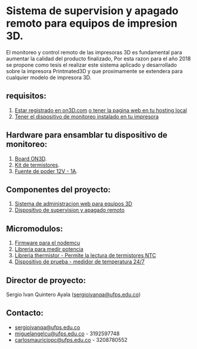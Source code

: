 ﻿Sistema de supervision y apagado remoto para equipos de impresion 3D.
==========

El monitoreo y control remoto de las impresoras 3D es fundamental para aumentar la calidad del producto finalizado,
Por esta razon para el año 2018 se propone como tesis el realizar este sistema aplicado y desarrollado sobre la impresora
Printmated3D y que proximamente se extendera para cualquier modelo de impresora 3D.


requisitos:
--------------------
1. [Estar registrado en on3D.com](wwww.onmotica.xyz) [o tener la pagina web en tu hosting local](https://github.com/miguel5612/on3D)
2. [Tener el dispositivo de monitoreo instalado en tu impresora](#)

Hardware para ensamblar tu dispositivo de monitoreo:
--------------------

1. [Board ON3D](#).
2. [Kit de termistores](#).
3. [Fuente de poder 12V - 1A](#).

Componentes del proyecto:
--------------------

1. [Sistema de administracion web para equipos 3D](onmotica.com)
2. [Dispositivo de supervision y apagado remoto](github.com)

Micromodulos:
--------------------

1. [Firmware para el nodemcu](https://github.com/miguel5612/Node-mcu-v3.00-micropython-firmware)
2. [Libreria para medir potencia](https://github.com/miguel5612/PZEM004T)
3. [Libreria thermistor - Permite la lectura de termistores NTC](https://github.com/miguel5612/Arduino-ThermistorLibrary)
4. [Dispositivo de prueba - medidor de temperatura 24/7](https://github.com/miguel5612/OnMonitor_Web)

Director de proyecto:
--------------------

Sergio Ivan Quintero Ayala (sergioivanqa@ufps.edu.co)

Contacto:
--------------------

+ sergioivanqa@ufps.edu.co
+ miguelangelcu@ufps.edu.co - 3192597748
+ carlosmauriciopc@ufps.edu.co - 3208780552

